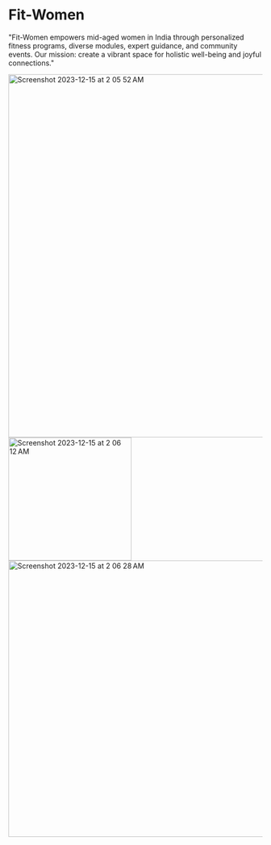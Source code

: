 # Fit-Women
 "Fit-Women empowers mid-aged women in India through personalized fitness programs, diverse modules, expert guidance, and community events. Our mission: create a vibrant space for holistic well-being and joyful connections."

<img width="720" alt="Screenshot 2023-12-15 at 2 05 52 AM" src="https://github.com/aadivik/Fit-Women/assets/109094673/cacdd7c5-9181-4b2d-9190-2bf113ad9d65">
<img width="244" alt="Screenshot 2023-12-15 at 2 06 12 AM" src="https://github.com/aadivik/Fit-Women/assets/109094673/ff15df24-e402-4265-9185-e4b9053d8aee">
<img width="548" alt="Screenshot 2023-12-15 at 2 06 28 AM" src="https://github.com/aadivik/Fit-Women/assets/109094673/0c535481-d898-4a2a-ad98-3b39740e5b37">
